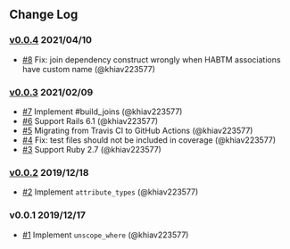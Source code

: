 ## Change Log

### [v0.0.4](https://github.com/khiav223577/rails_compatibility/compare/v0.0.3...v0.0.4) 2021/04/10
- [#8](https://github.com/khiav223577/rails_compatibility/pull/8) Fix: join dependency construct wrongly when HABTM associations have custom name (@khiav223577)

### [v0.0.3](https://github.com/khiav223577/rails_compatibility/compare/v0.0.2...v0.0.3) 2021/02/09
- [#7](https://github.com/khiav223577/rails_compatibility/pull/7) Implement #build_joins (@khiav223577)
- [#6](https://github.com/khiav223577/rails_compatibility/pull/6) Support Rails 6.1 (@khiav223577)
- [#5](https://github.com/khiav223577/rails_compatibility/pull/5) Migrating from Travis CI to GitHub Actions (@khiav223577)
- [#4](https://github.com/khiav223577/rails_compatibility/pull/4) Fix: test files should not be included in coverage (@khiav223577)
- [#3](https://github.com/khiav223577/rails_compatibility/pull/3) Support Ruby 2.7 (@khiav223577)

### [v0.0.2](https://github.com/khiav223577/rails_compatibility/compare/v0.0.1...v0.0.2) 2019/12/18
- [#2](https://github.com/khiav223577/rails_compatibility/pull/2) Implement `attribute_types` (@khiav223577)

### v0.0.1 2019/12/17
- [#1](https://github.com/khiav223577/rails_compatibility/pull/1) Implement `unscope_where` (@khiav223577)
